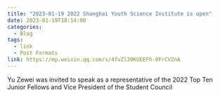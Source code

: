 ```yaml
---
title: "2023-01-19 2022 Shanghai Youth Science Institute is open"
date: 2023-01-19T18:14:00
categories:
  - Blog
tags:
  - link
  - Post Formats
link: https://mp.weixin.qq.com/s/4fvZl30KUEEFh-0FrCVZnA
---
```

Yu Zewei was invited to speak as a representative of the 2022 Top Ten Junior Fellows and Vice President of the Student Council
